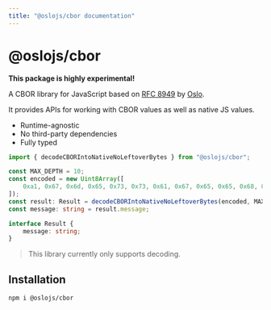 ```yaml
---
title: "@oslojs/cbor documentation"
---
```


# @oslojs/cbor

**This package is highly experimental!**

A CBOR library for JavaScript based on [RFC 8949](https://datatracker.ietf.org/doc/html/rfc8949) by [Oslo](https://oslojs.dev).

It provides APIs for working with CBOR values as well as native JS values.

- Runtime-agnostic
- No third-party dependencies
- Fully typed

```ts
import { decodeCBORIntoNativeNoLeftoverBytes } from "@oslojs/cbor";

const MAX_DEPTH = 10;
const encoded = new Uint8Array([
	0xa1, 0x67, 0x6d, 0x65, 0x73, 0x73, 0x61, 0x67, 0x65, 0x65, 0x68, 0x65, 0x6c, 0x6c, 0x6f
]);
const result: Result = decodeCBORIntoNativeNoLeftoverBytes(encoded, MAX_DEPTH);
const message: string = result.message;

interface Result {
	message: string;
}
```

> This library currently only supports decoding.

## Installation

```
npm i @oslojs/cbor
```
